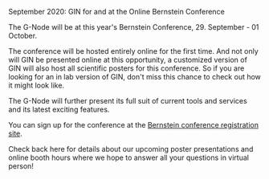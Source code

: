 September 2020: GIN for and at the Online Bernstein Conference

The G-Node will be at this year's Bernstein Conference, 29. September - 01 October.

The conference will be hosted entirely online for the first time. And not only will GIN be presented online at this opportunity, a customized version of GIN will also host all scientific posters for this conference. So if you are looking for an in lab version of GIN, don't miss this chance to check out how it might look like.

The G-Node will further present its full suit of current tools and services and its latest exciting features.

You can sign up for the conference at the [Bernstein conference registration site](https://www.bernstein-network.de/en/bernstein-conference/2020).

Check back here for details about our upcoming poster presentations and online booth hours where we hope to answer all your questions in virtual person!
